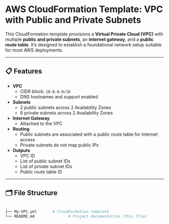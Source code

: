 # AWS CloudFormation Template: VPC with Public and Private Subnets

This CloudFormation template provisions a **Virtual Private Cloud (VPC)** with multiple **public and private subnets**, an **internet gateway**, and a **public route table**. It’s designed to establish a foundational network setup suitable for most AWS deployments.

---

## 📋 Features

- **VPC**
  - CIDR block: `10.0.0.0/16`
  - DNS hostnames and support enabled
- **Subnets**
  - 2 public subnets across 2 Availability Zones
  - 6 private subnets across 2 Availability Zones
- **Internet Gateway**
  - Attached to the VPC
- **Routing**
  - Public subnets are associated with a public route table for internet access
  - Private subnets do not map public IPs
- **Outputs**
  - VPC ID
  - List of public subnet IDs
  - List of private subnet IDs
  - Public route table ID

---

## 🗂️ File Structure

```bash
.
├── My-VPC.yml       # CloudFormation template
└── README.md               # Project documentation (this file)

